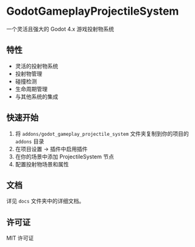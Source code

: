 # GodotGameplayProjectileSystem

一个灵活且强大的 Godot 4.x 游戏投射物系统

## 特性

- 灵活的投射物系统
- 投射物管理
- 碰撞检测
- 生命周期管理
- 与其他系统的集成

## 快速开始

1. 将 `addons/godot_gameplay_projectile_system` 文件夹复制到你的项目的 `addons` 目录
2. 在项目设置 -> 插件中启用插件
3. 在你的场景中添加 ProjectileSystem 节点
4. 配置投射物场景和属性

## 文档

详见 `docs` 文件夹中的详细文档。

## 许可证

MIT 许可证
